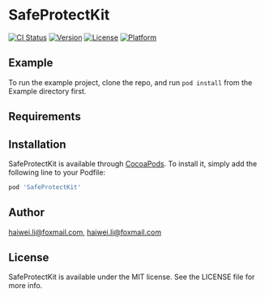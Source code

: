 # SafeProtectKit

[![CI Status](https://img.shields.io/travis/haiwei.li@foxmail.com/SafeProtectKit.svg?style=flat)](https://travis-ci.org/haiwei.li@foxmail.com/SafeProtectKit)
[![Version](https://img.shields.io/cocoapods/v/SafeProtectKit.svg?style=flat)](https://cocoapods.org/pods/SafeProtectKit)
[![License](https://img.shields.io/cocoapods/l/SafeProtectKit.svg?style=flat)](https://cocoapods.org/pods/SafeProtectKit)
[![Platform](https://img.shields.io/cocoapods/p/SafeProtectKit.svg?style=flat)](https://cocoapods.org/pods/SafeProtectKit)

## Example

To run the example project, clone the repo, and run `pod install` from the Example directory first.

## Requirements

## Installation

SafeProtectKit is available through [CocoaPods](https://cocoapods.org). To install
it, simply add the following line to your Podfile:

```ruby
pod 'SafeProtectKit'
```

## Author

haiwei.li@foxmail.com, haiwei.li@foxmail.com

## License

SafeProtectKit is available under the MIT license. See the LICENSE file for more info.
